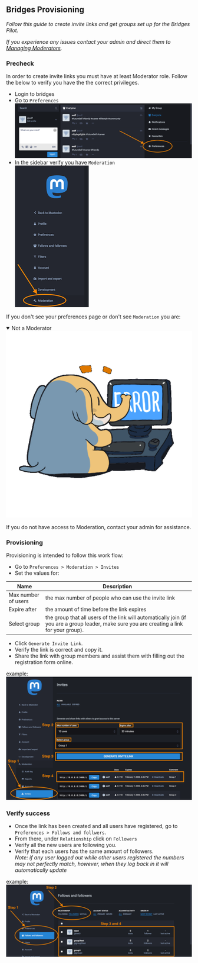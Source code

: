 ## Bridges Provisioning

_Follow this guide to create invite links and get groups set up for the Bridges Pilot._

_If you experience any issues contact your admin and direct them to [Managing Moderators](./manageModerators.md)._

### Precheck

In order to create invite links you must have at least Moderator role. Follow the below to verify you have the the correct privileges. 

* Login to bridges
* Go to `Preferences`![preferences](./img/preferences_walkthrough.png)
* In the sidebar verify you have `Moderation`\
  ![moderation_tab](./img/moderation_provisioning.png)
  
If you don't see your preferences page or don't see `Moderation` you are: 
<details open>
  <summary>Not a Moderator</summary>
  <img src="./img/provision_priv_oops.gif" alt="baby_rage"/>
</details>

  If you do not have access to Moderation, contact your admin for assistance.    
### Provisioning 

Provisioning is intended to follow this work flow:

- Go to `Preferences > Moderation > Invites` 
- Set the values for:

| Name  | Description  |   
|---|---|
| Max number of users  | the max number of people who can use the invite link  |
| Expire after | the amount of time before the link expires  |
| Select group | the group that all users of the link will automatically join (if you are a group leader, make sure you are creating a link for your group). | 

- Click `Generate Invite Link`.
- Verify the link is correct and copy it. 
- Share the link with group members and assist them with filling out the registration form online.

example: ![generate_link](./img/generate_link.png)

### Verify success

- Once the link has been created and all users have registered, go to `Preferences > Follows and follwers`.
- From there, under `Relationship` click on `Followers`
- Verify all the new users are following you.
- Verify that each users has the same amount of followers.  
 _Note: if any user logged out while other users registered the numbers may not perfectly match, however, when they log back in it will automatically update_ 

example: ![verify_success](./img/verify_provision.png) 

